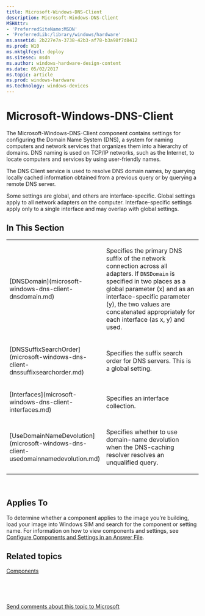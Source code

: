 ```yaml
---
title: Microsoft-Windows-DNS-Client
description: Microsoft-Windows-DNS-Client
MSHAttr:
- 'PreferredSiteName:MSDN'
- 'PreferredLib:/library/windows/hardware'
ms.assetid: 2b227e7a-3738-42b3-af78-b3a98f7d8412
ms.prod: W10
ms.mktglfcycl: deploy
ms.sitesec: msdn
ms.author: windows-hardware-design-content
ms.date: 05/02/2017
ms.topic: article
ms.prod: windows-hardware
ms.technology: windows-devices
---
```


# Microsoft-Windows-DNS-Client


The Microsoft-Windows-DNS-Client component contains settings for configuring the Domain Name System (DNS), a system for naming computers and network services that organizes them into a hierarchy of domains. DNS naming is used on TCP/IP networks, such as the Internet, to locate computers and services by using user-friendly names.

The DNS Client service is used to resolve DNS domain names, by querying locally cached information obtained from a previous query or by querying a remote DNS server.

Some settings are global, and others are interface-specific. Global settings apply to all network adapters on the computer. Interface-specific settings apply only to a single interface and may overlap with global settings.

## In This Section


<table>
<colgroup>
<col width="50%" />
<col width="50%" />
</colgroup>
<tbody>
<tr class="odd">
<td><p>[DNSDomain](microsoft-windows-dns-client-dnsdomain.md)</p></td>
<td><p>Specifies the primary DNS suffix of the network connection across all adapters. If <code>DNSDomain</code> is specified in two places as a global parameter (x) and as an interface-specific parameter (y), the two values are concatenated appropriately for each interface (as x, y) and used.</p></td>
</tr>
<tr class="even">
<td><p>[DNSSuffixSearchOrder](microsoft-windows-dns-client-dnssuffixsearchorder.md)</p></td>
<td><p>Specifies the suffix search order for DNS servers. This is a global setting.</p></td>
</tr>
<tr class="odd">
<td><p>[Interfaces](microsoft-windows-dns-client-interfaces.md)</p></td>
<td><p>Specifies an interface collection.</p></td>
</tr>
<tr class="even">
<td><p>[UseDomainNameDevolution](microsoft-windows-dns-client-usedomainnamedevolution.md)</p></td>
<td><p>Specifies whether to use domain-name devolution when the DNS-caching resolver resolves an unqualified query.</p></td>
</tr>
</tbody>
</table>

 

## Applies To


To determine whether a component applies to the image you’re building, load your image into Windows SIM and search for the component or setting name. For information on how to view components and settings, see [Configure Components and Settings in an Answer File](https://msdn.microsoft.com/library/windows/hardware/dn915078).

## Related topics


[Components](components-b-unattend.md)

 

 

[Send comments about this topic to Microsoft](mailto:wsddocfb@microsoft.com?subject=Documentation%20feedback%20%5Bp_unattend\p_unattend%5D:%20Microsoft-Windows-DNS-Client%20%20RELEASE:%20%2810/3/2016%29&body=%0A%0APRIVACY%20STATEMENT%0A%0AWe%20use%20your%20feedback%20to%20improve%20the%20documentation.%20We%20don't%20use%20your%20email%20address%20for%20any%20other%20purpose,%20and%20we'll%20remove%20your%20email%20address%20from%20our%20system%20after%20the%20issue%20that%20you're%20reporting%20is%20fixed.%20While%20we're%20working%20to%20fix%20this%20issue,%20we%20might%20send%20you%20an%20email%20message%20to%20ask%20for%20more%20info.%20Later,%20we%20might%20also%20send%20you%20an%20email%20message%20to%20let%20you%20know%20that%20we've%20addressed%20your%20feedback.%0A%0AFor%20more%20info%20about%20Microsoft's%20privacy%20policy,%20see%20http://privacy.microsoft.com/default.aspx. "Send comments about this topic to Microsoft")





